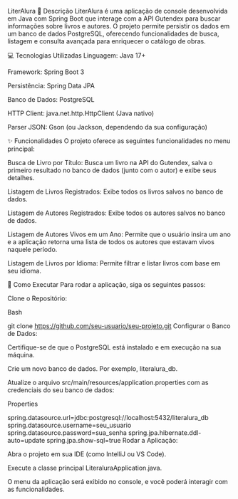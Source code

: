 LiterAlura
📖 Descrição
LiterAlura é uma aplicação de console desenvolvida em Java com Spring Boot que interage com a API Gutendex para buscar informações sobre livros e autores. O projeto permite persistir os dados em um banco de dados PostgreSQL, oferecendo funcionalidades de busca, listagem e consulta avançada para enriquecer o catálogo de obras.

💻 Tecnologias Utilizadas
Linguagem: Java 17+

Framework: Spring Boot 3

Persistência: Spring Data JPA

Banco de Dados: PostgreSQL

HTTP Client: java.net.http.HttpClient (Java nativo)

Parser JSON: Gson (ou Jackson, dependendo da sua configuração)

✨ Funcionalidades
O projeto oferece as seguintes funcionalidades no menu principal:

Busca de Livro por Título: Busca um livro na API do Gutendex, salva o primeiro resultado no banco de dados (junto com o autor) e exibe seus detalhes.

Listagem de Livros Registrados: Exibe todos os livros salvos no banco de dados.

Listagem de Autores Registrados: Exibe todos os autores salvos no banco de dados.

Listagem de Autores Vivos em um Ano: Permite que o usuário insira um ano e a aplicação retorna uma lista de todos os autores que estavam vivos naquele período.

Listagem de Livros por Idioma: Permite filtrar e listar livros com base em seu idioma.

🚀 Como Executar
Para rodar a aplicação, siga os seguintes passos:

Clone o Repositório:

Bash

git clone https://github.com/seu-usuario/seu-projeto.git
Configurar o Banco de Dados:

Certifique-se de que o PostgreSQL está instalado e em execução na sua máquina.

Crie um novo banco de dados. Por exemplo, literalura_db.

Atualize o arquivo src/main/resources/application.properties com as credenciais do seu banco de dados:

Properties

spring.datasource.url=jdbc:postgresql://localhost:5432/literalura_db
spring.datasource.username=seu_usuario
spring.datasource.password=sua_senha
spring.jpa.hibernate.ddl-auto=update
spring.jpa.show-sql=true
Rodar a Aplicação:

Abra o projeto em sua IDE (como IntelliJ ou VS Code).

Execute a classe principal LiteraluraApplication.java.

O menu da aplicação será exibido no console, e você poderá interagir com as funcionalidades.
